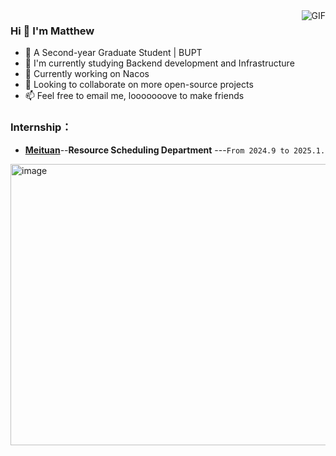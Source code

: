 <img align="right" alt="GIF" src="https://github-readme-stats.vercel.app/api?username=MatthewAden&theme=omni&count_private=true&card_width=250" />

### Hi 👋  I'm Matthew

- 🏫 A Second-year Graduate Student | BUPT
- 🤨 I'm currently studying Backend development and Infrastructure
- 🔭 Currently working on Nacos
- 🌱 Looking to collaborate on more open-source projects
- 📫 Feel free to email me, looooooove to make friends

### Internship：
- [**Meituan**](https://www.meituan.com/)--**Resource Scheduling Department** ---`From 2024.9 to 2025.1.`

<img width="1047" height="450" alt="image" src="https://github.com/MatthewAden/data-structure/blob/master/5391735569653_.pic.jpg">
 

